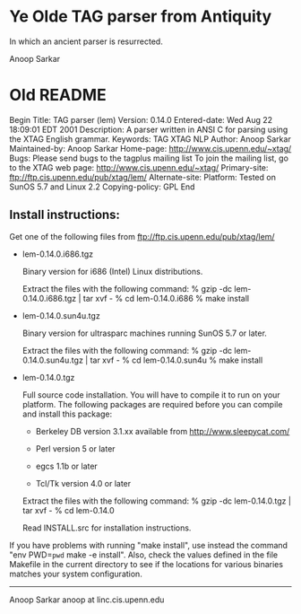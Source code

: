 # Ye Olde TAG parser from Antiquity

In which an ancient parser is resurrected.

Anoop Sarkar

# Old README

Begin
Title:          TAG parser (lem)
Version:        0.14.0
Entered-date:   Wed Aug 22 18:09:01 EDT 2001
Description:    A parser written in ANSI C for parsing using the XTAG
                English grammar.
Keywords:       TAG XTAG NLP
Author:         Anoop Sarkar <anoop at linc.cis.upenn.edu>
Maintained-by:  Anoop Sarkar <anoop at linc.cis.upenn.edu>
Home-page:      http://www.cis.upenn.edu/~xtag/
Bugs:           Please send bugs to the tagplus mailing list
                To join the mailing list, go to the XTAG web page:
                http://www.cis.upenn.edu/~xtag/
Primary-site:   ftp://ftp.cis.upenn.edu/pub/xtag/lem/
Alternate-site:
Platform:       Tested on SunOS 5.7 and Linux 2.2
Copying-policy: GPL
End             

Install instructions:
--------------------

Get one of the following files from ftp://ftp.cis.upenn.edu/pub/xtag/lem/ 

* lem-0.14.0.i686.tgz

  Binary version for i686 (Intel) Linux distributions.

  Extract the files with the following command: 
  % gzip -dc lem-0.14.0.i686.tgz | tar xvf -
  % cd lem-0.14.0.i686
  % make install

* lem-0.14.0.sun4u.tgz

  Binary version for ultrasparc machines running SunOS 5.7 or later.

  Extract the files with the following command: 
  % gzip -dc lem-0.14.0.sun4u.tgz | tar xvf -
  % cd lem-0.14.0.sun4u
  % make install

* lem-0.14.0.tgz 

  Full source code installation. You will have to compile it to run on
  your platform. The following packages are required before you can
  compile and install this package:

  - Berkeley DB version 3.1.xx
    available from http://www.sleepycat.com/

  - Perl version 5 or later

  - egcs 1.1b or later

  - Tcl/Tk version 4.0 or later
 
  Extract the files with the following command: 
  % gzip -dc lem-0.14.0.tgz | tar xvf -
  % cd lem-0.14.0

  Read INSTALL.src for installation instructions.

If you have problems with running "make install", use instead the
command "env PWD=`pwd` make -e install". Also, check the values defined
in the file Makefile in the current directory to see if the locations
for various binaries matches your system configuration.


--------------------
Anoop Sarkar
anoop at linc.cis.upenn.edu


